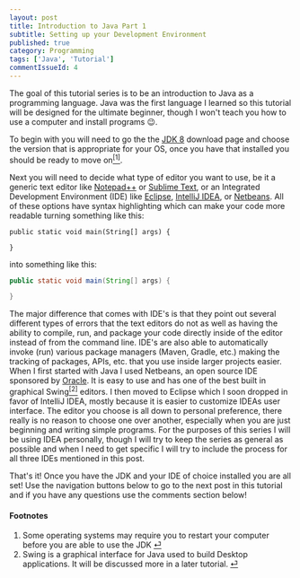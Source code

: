 ```yaml
---
layout: post
title: Introduction to Java Part 1
subtitle: Setting up your Development Environment
published: true
category: Programming
tags: ['Java', 'Tutorial']
commentIssueId: 4
---
```

The goal of this tutorial series is to be an introduction to Java as a programming language. Java was the first language I learned so this tutorial will be designed for the ultimate beginner, though I won't teach you how to use a computer and install programs :wink:<!--more-->.

To begin with you will need to go the the [JDK 8](http://www.oracle.com/technetwork/java/javase/downloads/jdk8-downloads-2133151.html) download page and choose the version that is appropriate for your OS, once you have that installed you should be ready to move on<a class="anchor" name="cont-1" href="#fn-1"><sup>[1]</sup></a>.

Next you will need to decide what type of editor you want to use, be it a generic text editor like [Notepad++](https://notepad-plus-plus.org/) or [Sublime Text](https://www.sublimetext.com/), or an Integrated Development Environment (IDE) like [Eclipse](https://eclipse.org/), [IntelliJ IDEA](https://www.jetbrains.com/idea/), or [Netbeans](https://netbeans.org/). All of these options have syntax highlighting which can make your code more readable turning something like this:
```
public static void main(String[] args) {

}
```
into something like this: 
``` java
public static void main(String[] args) {

}
```
The major difference that comes with IDE's is that they point out several different types of errors that the text editors do not as well as having the ability to compile, run, and package your code directly inside of the editor instead of from the command line. IDE's are also able to automatically invoke (run) various package managers (Maven, Gradle, etc.) making the tracking of packages, APIs, etc. that you use inside larger projects easier. When I first started with Java I used Netbeans, an open source IDE sponsored by [Oracle](https://www.oracle.com/index.html). It is easy to use and has one of the best built in graphical Swing<a class="anchor" name="cont-2" href="#fn-2"><sup>[2]</sup></a> editors. I then moved to Eclipse which I soon dropped in favor of IntelliJ IDEA, mostly because it is easier to customize IDEAs user interface. The editor you choose is all down to personal preference, there really is no reason to choose one over another, especially when you are just beginning and writing simple programs. For the purposes of this series I will be using IDEA personally, though I will try to keep the series as general as possible and when I need to get specific I will try to include the process for all three IDEs mentioned in this post.

That's it! Once you have the JDK and your IDE of choice installed you are all set! Use the navigation buttons below to go to the next post in this tutorial and if you have any questions use the comments section below!  
<!--<div class="series-nav clearfix">
  <a class="next-post btn btn-default" href="{% link _posts/2016-10-12-intro-to-java-2.md %}">Next</a>
</div>-->

<h4>Footnotes</h4>
<ol class="footnotes">
  <li>Some operating systems may require you to restart your computer before you are able to use the JDK <a class="anchor" name="fn-1" href="#cont-1">⏎</a></li>
  <li>Swing is a graphical interface for Java used to build Desktop applications. It will be discussed more in a later tutorial. <a class="anchor" name="fn-2" href="#cont-2">⏎</a></li>
</ol>

